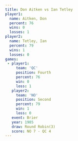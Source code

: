 ```yaml
---
title: Don Aitken vs Ian Tetley
player1:           
  name: Aitken, Don
  percent: 76      
  wins: 0          
  losses: 1        
player2:           
  name: Tetley, Ian
  percent: 79      
  wins: 1          
  losses: 0        
games:
 - player1:          
     team: 'QC'      
     position: Fourth
     percent: 76     
     win: 0          
     loss: 1         
   player2:          
     team: 'NO'      
     position: Second
     percent: 79     
     win: 1          
     loss: 0         
   event: Brier        
   year: 1985          
   draw: Round Robin(3)
   score: NO 7 - QC 4  
---
```

